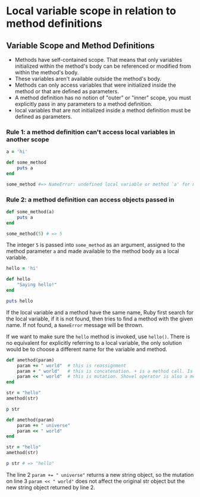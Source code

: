 # Local variable scope in relation to method definitions

## Variable Scope and Method Definitions

* Methods have self-contained scope. That means that only variables initialized within the method's body can be referenced or modified from within the method's body.
* These variables aren't available outside the method's body.
* Methods can only access variables that were initialized inside the method or that are defined as parameters.
* A method definition has no notion of "outer" or "inner" scope, you must explicitly pass in any parameters to a method definition.
* local variables that are not initialized inside a method definition must be defined as parameters.

### Rule 1: a method definition can't access local variables in another scope

```ruby
a = 'hi'

def some_method
	puts a
end

some_method #=> NameError: undefined local variable or method `a' for main:Object
```

### Rule 2: a method definition can access objects passed in

```ruby
def some_method(a)
	puts a
end

some_method(5) # => 5
```

The integer `5` is passed into `some_method` as an argument, assigned to the method parameter `a` and made available to the method body as a local variable.

```ruby
hello = 'hi'

def hello
	"Saying hello!"
end

puts hello
```

If the local variable and a method have the same name, Ruby first search for the local variable, if it is not found, then tries to find a method with the given name. If not found, a `NameError` message will be thrown. 

If we want to make sure the `hello` method is invoked, use `hello()`. There is no equivalent for explicitly referring to a local variable, the only solution would be to choose a different name for the variable and method.

```ruby
def amethod(param)
	param += " world"  # this is reassignment
	param + " world"   # this is concatenation. + is a method call. Is the same                           as param.+(" world)
	param << " world"  # this is mutation. Shovel operator is also a method call.
end

str = "hello"
amethod(str)

p str
```

```ruby
def amethod(param)
	param += " universe"
	param << " world"
end

str = "hello"
amethod(str)

p str # => "hello"
```

The line 2 `param += " universe"` returns a new string object, so the mutation on line 3 `param << " world"` does not affect the original str object but the new string object returned by line 2.